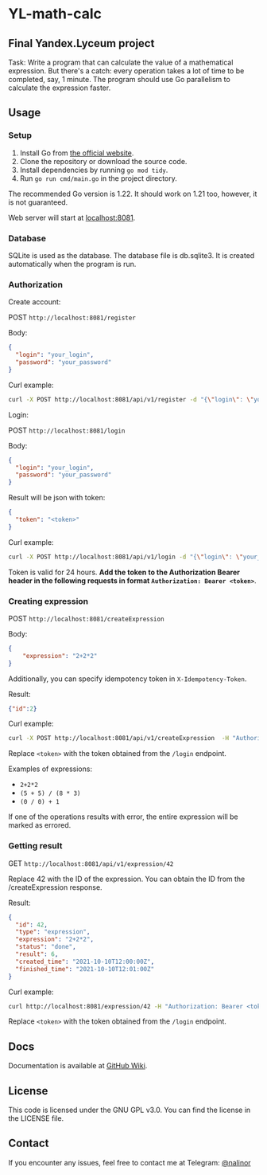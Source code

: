 # YL-math-calc

## Final Yandex.Lyceum project

Task: Write a program that can calculate the value of a mathematical expression. But there's a catch: every operation takes a lot of time to be completed, say, 1 minute. The program should use Go parallelism to calculate the expression faster.

## Usage

### Setup

1. Install Go from [the official website](https://golang.org/dl/).
2. Clone the repository or download the source code.
3. Install dependencies by running `go mod tidy`.
4. Run `go run cmd/main.go` in the project directory.

The recommended Go version is 1.22. It should work on 1.21 too, however, it is not guaranteed.

Web server will start at [localhost:8081](http://localhost:8081).

### Database

SQLite is used as the database. The database file is db.sqlite3. It is created automatically when the program is run.

### Authorization

Create account:

POST `http://localhost:8081/register`

Body:

```json
{
  "login": "your_login",
  "password": "your_password"
}
```

Curl example:

```bash
curl -X POST http://localhost:8081/api/v1/register -d "{\"login\": \"your_login\", \"password\": \"your_password\"}"
```

Login:

POST `http://localhost:8081/login`

Body:

```json
{
  "login": "your_login",
  "password": "your_password"
}
```

Result will be json with token:

```json
{
  "token": "<token>"
}
```

Curl example:

```bash
curl -X POST http://localhost:8081/api/v1/login -d "{\"login\": \"your_login\", \"password\": \"your_password\"}"
```

Token is valid for 24 hours. **Add the token to the Authorization Bearer header in the following requests in
format `Authorization: Bearer <token>`**.

### Creating expression
POST `http://localhost:8081/createExpression`

Body:
```json
{
    "expression": "2+2*2"
}
```

Additionally, you can specify idempotency token in `X-Idempotency-Token`.

Result:

```json
{"id":2}
```

Curl example:
```bash
curl -X POST http://localhost:8081/api/v1/createExpression  -H "Authorization: Bearer <token>" -d "{\"expression\": \"2+2*2\"}"
```

Replace `<token>` with the token obtained from the `/login` endpoint.

Examples of expressions:

- `2+2*2`
- `(5 + 5) / (8 * 3)`
- `(0 / 0) + 1`

If one of the operations results with error, the entire expression will be marked as errored.

### Getting result

GET `http://localhost:8081/api/v1/expression/42`

Replace 42 with the ID of the expression. You can obtain the ID from the /createExpression response.

Result:

```json
{
  "id": 42,
  "type": "expression",
  "expression": "2+2*2",
  "status": "done",
  "result": 6,
  "created_time": "2021-10-10T12:00:00Z",
  "finished_time": "2021-10-10T12:01:00Z"
}
```

Curl example:
```bash
curl http://localhost:8081/expression/42 -H "Authorization: Bearer <token>"
```

Replace `<token>` with the token obtained from the `/login` endpoint.

## Docs
Documentation is available at [GitHub Wiki](https://github.com/iamnalinor/YL-math-calc/wiki/Docs).

## License
This code is licensed under the GNU GPL v3.0. You can find the license in the LICENSE file.

## Contact

If you encounter any issues, feel free to contact me at Telegram: [@nalinor](https://t.me/nalinor)
